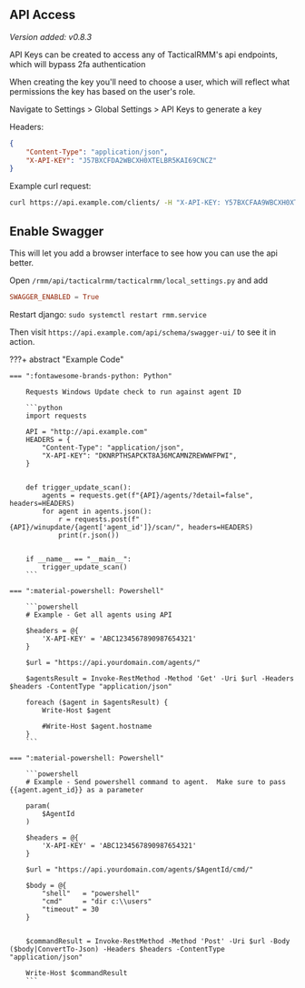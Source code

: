 ## API Access

*Version added: v0.8.3*

API Keys can be created to access any of TacticalRMM's api endpoints, which will bypass 2fa authentication

When creating the key you'll need to choose a user, which will reflect what permissions the key has based on the user's role.

Navigate to Settings > Global Settings > API Keys to generate a key

Headers:

```json
{
    "Content-Type": "application/json", 
    "X-API-KEY": "J57BXCFDA2WBCXH0XTELBR5KAI69CNCZ"
}
```

Example curl request:

```bash
curl https://api.example.com/clients/ -H "X-API-KEY: Y57BXCFAA9WBCXH0XTEL6R5KAK69CNCZ"
```

## Enable Swagger

This will let you add a browser interface to see how you can use the api better.

Open `/rmm/api/tacticalrmm/tacticalrmm/local_settings.py` and add 

```conf
SWAGGER_ENABLED = True
```

Restart django: `sudo systemctl restart rmm.service`

Then visit `https://api.example.com/api/schema/swagger-ui/` to see it in action.

???+ abstract "Example Code"

    === ":fontawesome-brands-python: Python"

        Requests Windows Update check to run against agent ID

        ```python
        import requests

        API = "http://api.example.com"
        HEADERS = {
            "Content-Type": "application/json",
            "X-API-KEY": "DKNRPTHSAPCKT8A36MCAMNZREWWWFPWI",
        }


        def trigger_update_scan():
            agents = requests.get(f"{API}/agents/?detail=false", headers=HEADERS)
            for agent in agents.json():
                r = requests.post(f"{API}/winupdate/{agent['agent_id']}/scan/", headers=HEADERS)
                print(r.json())


        if __name__ == "__main__":
            trigger_update_scan()
        ```

    === ":material-powershell: Powershell"

        ```powershell
        # Example - Get all agents using API

        $headers = @{
            'X-API-KEY' = 'ABC1234567890987654321'
        }

        $url = "https://api.yourdomain.com/agents/"

        $agentsResult = Invoke-RestMethod -Method 'Get' -Uri $url -Headers $headers -ContentType "application/json"

        foreach ($agent in $agentsResult) {
            Write-Host $agent
            
            #Write-Host $agent.hostname
        }
        ```

    === ":material-powershell: Powershell"

        ```powershell
        # Example - Send powershell command to agent.  Make sure to pass {{agent.agent_id}} as a parameter

        param(
            $AgentId
        )

        $headers = @{
            'X-API-KEY' = 'ABC1234567890987654321'
        }

        $url = "https://api.yourdomain.com/agents/$AgentId/cmd/"

        $body = @{
            "shell"   = "powershell"
            "cmd"     = "dir c:\\users" 
            "timeout" = 30
        }


        $commandResult = Invoke-RestMethod -Method 'Post' -Uri $url -Body ($body|ConvertTo-Json) -Headers $headers -ContentType "application/json"

        Write-Host $commandResult
        ```
